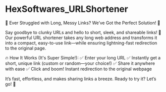 # HexSoftwares_URLShortener


🌟 Ever Struggled with Long, Messy Links? We’ve Got the Perfect Solution! 🌟

Say goodbye to clunky URLs and hello to short, sleek, and shareable links! 🚀 Our powerful URL shortener takes any long web address and transforms it into a compact, easy-to-use link—while ensuring lightning-fast redirection to the original page.

🔥 How It Works (It's Super Simple!):
✅ Enter your long URL
✅ Instantly get a short, unique link (custom or random—your choice!)
✅ Share it anywhere with ease
✅ Click and boom! Instant redirection to the original webpage

It’s fast, effortless, and makes sharing links a breeze. Ready to try it? Let’s go! 🎯
